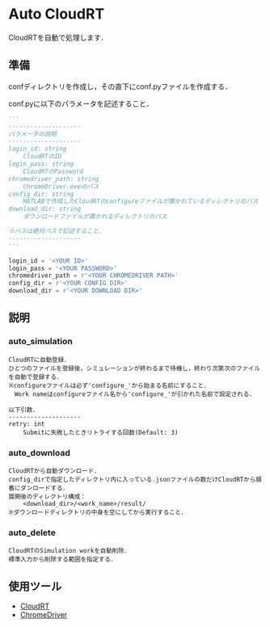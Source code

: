 # Auto CloudRT
CloudRTを自動で処理します．

## 準備
confディレクトリを作成し，その直下にconf.pyファイルを作成する．

conf.pyに以下のパラメータを記述すること．

```python:conf.py
'''
--------------------
パラメータの説明
--------------------
login_id: string
    CloudRTのID
login_pass: string
    CloudRTのPassword
chromedriver_path: string
    ChromeDriver.exeのパス
config_dir: string
    MATLABで作成したCloudRTのconfigureファイルが置かれているディレクトリのパス
download_dir: string
    ダウンロードファイルが置かれるディレクトリのパス

※パスは絶対パスで記述すること．
--------------------
'''

login_id = '<YOUR ID>'
login_pass = '<YOUR PASSWORD>'
chromedriver_path = r'<YOUR CHROMEDRIVER PATH>'
config_dir = r'<YOUR CONFIG DIR>'
download_dir = r'<YOUR DOWNLOAD DIR>'

```

## 説明
### auto_simulation
    CloudRTに自動登録．
    ひとつのファイルを登録後，シミュレーションが終わるまで待機し，終わり次第次のファイルを自動で登録する．
    ※configureファイルは必ず'configure_'から始まる名前にすること．
    　Work nameはconfigureファイル名から'configure_'が引かれた名前で設定される．

    以下引数．
    --------------------
    retry: int
        Submitに失敗したときリトライする回数(Default: 3)

### auto_download
    CloudRTから自動ダウンロード．
    config_dirで指定したディレクトリ内に入っている.jsonファイルの数だけCloudRTから順番にダンロードする．
    展開後のディレクトリ構成：
        <download_dir>/<work_name>/result/
    ※ダウンロードディレクトリの中身を空にしてから実行すること．
    
### auto_delete
    CloudRTのSimulation workを自動削除．
    標準入力から削除する範囲を指定する．

## 使用ツール
- [CloudRT](http://www.raytracer.cloud/)
- [ChromeDriver](https://sites.google.com/a/chromium.org/chromedriver/)
